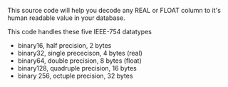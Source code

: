 This source code will help you decode any REAL or FLOAT column to it's human readable value in your database.

This code handles these five IEEE-754 datatypes
* binary16, half precision, 2 bytes
* binary32, single prececison, 4 bytes (real)
* binary64, double precision, 8 bytes (float)
* binary128, quadruple precision, 16 bytes
* binary 256, octuple precision, 32 bytes
